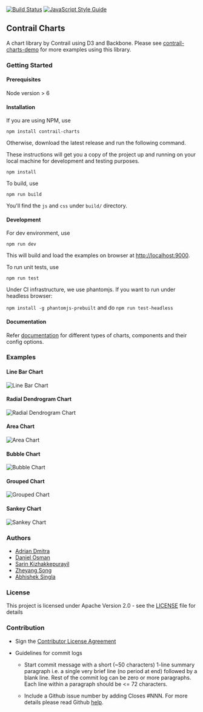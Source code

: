 [![Build Status](https://circleci.com/gh/absingla/contrail-charts/tree/master.svg?style=shield&circle-token=59e6876b319241f9dd809aa2a7399b6edac92e66)](https://circleci.com/gh/Juniper/contrail-charts)
[![JavaScript Style Guide](https://img.shields.io/badge/code%20style-standard-brightgreen.svg)](http://standardjs.com/)

## Contrail Charts

A chart library by Contrail using D3 and Backbone. Please see [contrail-charts-demo](https://github.com/Juniper/contrail-charts-demo) for more examples using this library.

### Getting Started

#### Prerequisites

Node version > 6

#### Installation

If you are using NPM, use

`npm install contrail-charts`

Otherwise, download the latest release and run the following command. 

These instructions will get you a copy of the project up and running on your local machine for development and testing purposes.  

`npm install`

To build, use

`npm run build`

You'll find the `js` and `css` under `build/` directory. 

#### Development

For dev environment, use

`npm run dev`

This will build and load the examples on browser at [http://localhost:9000](http://localhost:9000).

To run unit tests, use

`npm run test`

Under CI infrastructure, we use phantomjs. If you want to run under headless browser: 

`npm install -g phantomjs-prebuilt` and do `npm run test-headless`

#### Documentation

Refer [documentation](https://github.com/Juniper/contrail-charts/wiki) for different types of charts, components and 
their config options. 

### Examples

#### Line Bar Chart

![Line Bar Chart](images/linebar-chart.png)

#### Radial Dendrogram Chart

![Radial Dendrogram Chart](images/radial-dendrogram.png)

#### Area Chart

![Area Chart](images/area-chart.png)

#### Bubble Chart

![Bubble Chart](images/bubble-chart.png)

#### Grouped Chart

![Grouped Chart](images/grouped-chart.png)


#### Sankey Chart

![Sankey Chart](images/sankey-chart.png)


### Authors

* [Adrian Dmitra](https://github.com/Dmitra)
* [Daniel Osman](https://github.com/danielosman)
* [Sarin Kizhakkepurayil](https://github.com/skizhak)
* [Zheyang Song](https://github.com/ZheyangSong)
* [Abhishek Singla](https://github.com/absingla)

### License

This project is licensed under Apache Version 2.0 - see the [LICENSE](LICENSE) file for details

### Contribution

* Sign the [Contributor License Agreement](https://na2.docusign.net/Member/PowerFormSigning.aspx?PowerFormId=cf81ffe2-5694-4ad8-9d92-334fc57a8a7c)

* Guidelines for commit logs

    * Start commit message with a short (~50 characters) 1-line summary paragraph i.e. a single very brief line (no period at end) followed by a blank line. Rest of the commit log can be zero or more paragraphs. Each line within a paragraph should be <= 72 characters.

    * Include a Github issue number by adding Closes #NNN. For more details please read Github [help](https://help.github.com/articles/closing-issues-via-commit-messages/). 